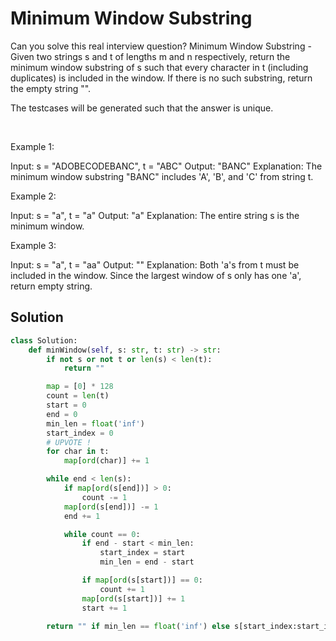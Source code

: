 # Minimum Window Substring

Can you solve this real interview question? Minimum Window Substring - Given two strings s and t of lengths m and n respectively, return the minimum window substring of s such that every character in t (including duplicates) is included in the window. If there is no such substring, return the empty string "".

The testcases will be generated such that the answer is unique.

 

Example 1:


Input: s = "ADOBECODEBANC", t = "ABC"
Output: "BANC"
Explanation: The minimum window substring "BANC" includes 'A', 'B', and 'C' from string t.


Example 2:


Input: s = "a", t = "a"
Output: "a"
Explanation: The entire string s is the minimum window.


Example 3:


Input: s = "a", t = "aa"
Output: ""
Explanation: Both 'a's from t must be included in the window.
Since the largest window of s only has one 'a', return empty string.

## Solution
```py
class Solution:
    def minWindow(self, s: str, t: str) -> str:
        if not s or not t or len(s) < len(t):
            return ""

        map = [0] * 128
        count = len(t)
        start = 0
        end = 0
        min_len = float('inf')
        start_index = 0
        # UPVOTE !
        for char in t:
            map[ord(char)] += 1

        while end < len(s):
            if map[ord(s[end])] > 0:
                count -= 1
            map[ord(s[end])] -= 1
            end += 1

            while count == 0:
                if end - start < min_len:
                    start_index = start
                    min_len = end - start

                if map[ord(s[start])] == 0:
                    count += 1
                map[ord(s[start])] += 1
                start += 1

        return "" if min_len == float('inf') else s[start_index:start_index + min_len]
```
